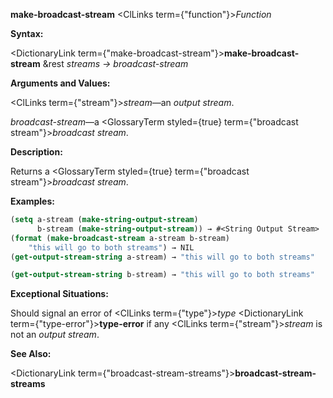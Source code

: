 **make-broadcast-stream** <ClLinks  term={"function"}><i>Function</i></ClLinks> 



**Syntax:** 



<DictionaryLink  term={"make-broadcast-stream"}><b>make-broadcast-stream</b></DictionaryLink> &amp;rest *streams → broadcast-stream* 



**Arguments and Values:** 



<ClLinks  term={"stream"}><i>stream</i></ClLinks>—an *output stream*. 



*broadcast-stream*—a <GlossaryTerm styled={true} term={"broadcast stream"}><i>broadcast stream</i></GlossaryTerm>. 



**Description:** 



Returns a <GlossaryTerm styled={true} term={"broadcast stream"}><i>broadcast stream</i></GlossaryTerm>. 



**Examples:**
```lisp
(setq a-stream (make-string-output-stream) 
      b-stream (make-string-output-stream)) → #<String Output Stream> 
(format (make-broadcast-stream a-stream b-stream) 
	"this will go to both streams") → NIL 
(get-output-stream-string a-stream) → "this will go to both streams" 

(get-output-stream-string b-stream) → "this will go to both streams" 
```
**Exceptional Situations:** 



Should signal an error of <ClLinks  term={"type"}><i>type</i></ClLinks> <DictionaryLink  term={"type-error"}><b>type-error</b></DictionaryLink> if any <ClLinks  term={"stream"}><i>stream</i></ClLinks> is not an *output stream*. 



**See Also:** 



<DictionaryLink  term={"broadcast-stream-streams"}><b>broadcast-stream-streams</b></DictionaryLink> 



